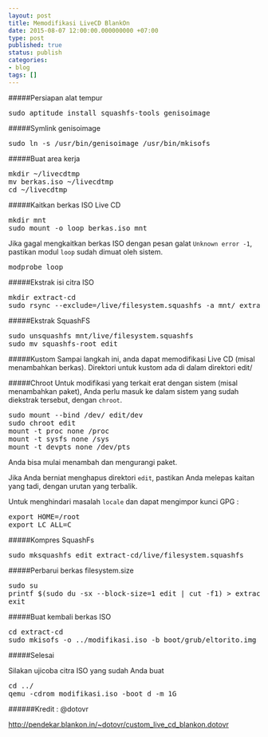 ```yaml
---
layout: post
title: Memodifikasi LiveCD BlankOn
date: 2015-08-07 12:00:00.000000000 +07:00
type: post
published: true
status: publish
categories:
- blog
tags: []
---
```


#####Persiapan alat tempur

<pre>
sudo aptitude install squashfs-tools genisoimage
</pre>

#####Symlink genisoimage

<pre>
sudo ln -s /usr/bin/genisoimage /usr/bin/mkisofs
</pre>

#####Buat area kerja

<pre>
mkdir ~/livecdtmp
mv berkas.iso ~/livecdtmp
cd ~/livecdtmp
</pre>

#####Kaitkan berkas ISO Live CD
<pre>
mkdir mnt
sudo mount -o loop berkas.iso mnt
</pre>
Jika gagal mengkaitkan berkas ISO dengan pesan galat ```Unknown error -1```, pastikan modul ```loop``` sudah dimuat oleh sistem.
<pre>
modprobe loop
</pre>

#####Ekstrak isi citra ISO
<pre>
mkdir extract-cd
sudo rsync --exclude=/live/filesystem.squashfs -a mnt/ extract-cd
</pre>

#####Ekstrak SquashFS
<pre>
sudo unsquashfs mnt/live/filesystem.squashfs
sudo mv squashfs-root edit
</pre>

#####Kustom
Sampai langkah ini, anda dapat memodifikasi Live CD (misal menambahkan berkas). Direktori untuk kustom ada di dalam direktori edit/

#####Chroot
Untuk modifikasi yang terkait erat dengan sistem (misal menambahkan paket), Anda perlu masuk ke dalam sistem yang sudah diekstrak tersebut, dengan ```chroot```.

<pre>
sudo mount --bind /dev/ edit/dev
sudo chroot edit
mount -t proc none /proc
mount -t sysfs none /sys
mount -t devpts none /dev/pts
</pre>

Anda bisa mulai menambah dan mengurangi paket.

Jika Anda berniat menghapus direktori ```edit```, pastikan Anda melepas kaitan yang tadi, dengan urutan yang terbalik.

Untuk menghindari masalah ``locale`` dan dapat mengimpor kunci GPG :

<pre>
export HOME=/root
export LC_ALL=C
</pre>

#####Kompres SquashFs
<pre>
sudo mksquashfs edit extract-cd/live/filesystem.squashfs
</pre>

#####Perbarui berkas filesystem.size
<pre>
sudo su
printf $(sudo du -sx --block-size=1 edit | cut -f1) > extract-cd/live/filesystem.size
exit
</pre>

#####Buat kembali berkas ISO
<pre>
cd extract-cd
sudo mkisofs -o ../modifikasi.iso -b boot/grub/eltorito.img -c boot.catalog -no-emul-boot -boot-load-size 4 -boot-info-table -R -J -v -T -eltorito-alt-boot .
</pre>

#####Selesai

Silakan ujicoba citra ISO yang sudah Anda buat
<pre>
cd ../
qemu -cdrom modifikasi.iso -boot d -m 1G
</pre>

######Kredit :
@dotovr

http://pendekar.blankon.in/~dotovr/custom_live_cd_blankon.dotovr


